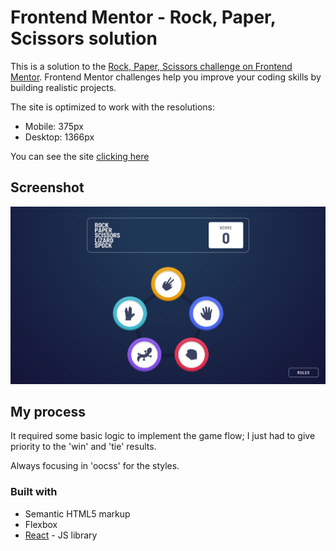 # Frontend Mentor - Rock, Paper, Scissors solution

This is a solution to the [Rock, Paper, Scissors challenge on Frontend Mentor](https://www.frontendmentor.io/challenges/rock-paper-scissors-game-pTgwgvgH). Frontend Mentor challenges help you improve your coding skills by building realistic projects.

The site is optimized to work with the resolutions:

- Mobile: 375px
- Desktop: 1366px

You can see the site [clicking here](https://fakeastronauta.github.io/rock-paper-cissors-solution/)

## Screenshot

![](./screenshot.png)

## My process

It required some basic logic to implement the game flow; I just had to give priority to the 'win' and 'tie' results.

Always focusing in 'oocss' for the styles.

### Built with

- Semantic HTML5 markup
- Flexbox
- [React](https://reactjs.org/) - JS library
